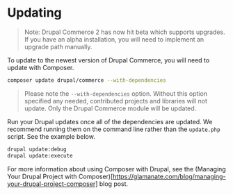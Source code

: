 # Updating

> Note: Drupal Commerce 2 has now hit beta which supports upgrades. If you have an alpha installation, you will need to implement an upgrade path manually.

To update to the newest version of Drupal Commerce, you will need to update with Composer.

```sh
composer update drupal/commerce --with-dependencies
```

> Please note the `--with-dependencies` option. Without this option specified any needed, contributed projects and libraries will not update. Only the Drupal Commerce module will be updated.

Run your Drupal updates once all of the dependencies are updated. We recommend running them on the command line rather than the `update.php` script. See the example below.

```sh
drupal update:debug
drupal update:execute
```

For more information about using Composer with Drupal, see the (Managing Your Drupal Project with Composer)[https://glamanate.com/blog/managing-your-drupal-project-composer] blog post.
